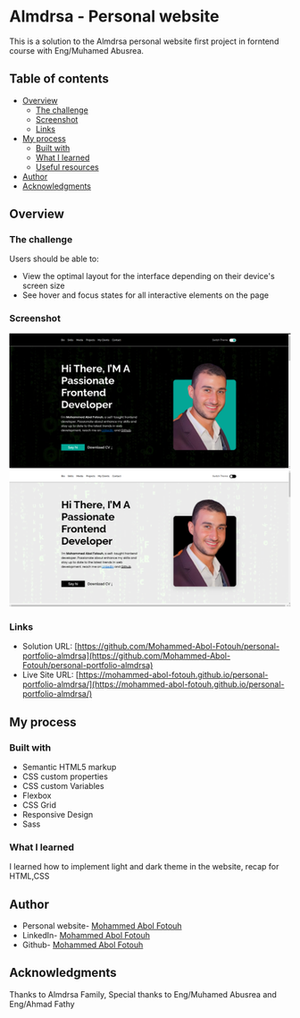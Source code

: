 # Almdrsa - Personal website

This is a solution to the Almdrsa personal website first project in forntend course with Eng/Muhamed Abusrea.

## Table of contents

- [Overview](#overview)
  - [The challenge](#the-challenge)
  - [Screenshot](#screenshot)
  - [Links](#links)
- [My process](#my-process)
  - [Built with](#built-with)
  - [What I learned](#what-i-learned)
  - [Useful resources](#useful-resources)
- [Author](#author)
- [Acknowledgments](#acknowledgments)

## Overview

### The challenge

Users should be able to:

- View the optimal layout for the interface depending on their device's screen size
- See hover and focus states for all interactive elements on the page

### Screenshot

![](./images/Screenshot-dark.png) ![](./images/Screenshot-light.png)

### Links

- Solution URL: [https://github.com/Mohammed-Abol-Fotouh/personal-portfolio-almdrsa](https://github.com/Mohammed-Abol-Fotouh/personal-portfolio-almdrsa)
- Live Site URL: [https://mohammed-abol-fotouh.github.io/personal-portfolio-almdrsa/](https://mohammed-abol-fotouh.github.io/personal-portfolio-almdrsa/)

## My process

### Built with

- Semantic HTML5 markup
- CSS custom properties
- CSS custom Variables
- Flexbox
- CSS Grid
- Responsive Design
- Sass

### What I learned

I learned how to implement light and dark theme in the website, recap for HTML,CSS

## Author

- Personal website- [Mohammed Abol Fotouh](https://mohammed-abol-fotouh.github.io/personal-portfolio-almdrsa/)
- LinkedIn- [Mohammed Abol Fotouh](https://www.linkedin.com/in/mohammed-abol-fotouh/)
- Github- [Mohammed Abol Fotouh](https://github.com/Mohammed-Abol-Fotouh)

## Acknowledgments

Thanks to Almdrsa Family, Special thanks to Eng/Muhamed Abusrea and Eng/Ahmad Fathy
